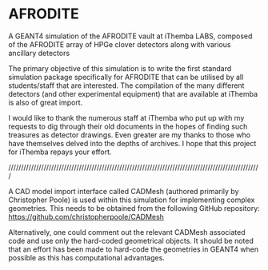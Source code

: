 AFRODITE
========

A GEANT4 simulation of the AFRODITE vault at iThemba LABS, composed of the AFRODITE array of HPGe clover detectors along with various ancillary detectors

The primary objective of this simulation is to write the first standard simulation package specifically for AFRODITE that can be utilised by all students/staff that are interested. The compilation of the many different detectors (and other experimental equipment) that are available at iThemba is also of great import.

I would like to thank the numerous staff at iThemba who put up with my requests to dig through their old documents in the hopes of finding such treasures as detector drawings. Even greater are my thanks to those who have themselves delved into the depths of archives. I hope that this project for iThemba repays your effort.

////////////////////////////////////////////////////////////////////////////////////////////////////

A CAD model import interface called CADMesh (authored primarily by Christopher Poole) is used within this simulation for implementing complex geometries. This needs to be obtained from the following GitHub repository: https://github.com/christopherpoole/CADMesh

Alternatively, one could comment out the relevant CADMesh associated code and use only the hard-coded geometrical objects. It should be noted that an effort has been made to hard-code the geometries in GEANT4 when possible as this has computational advantages.